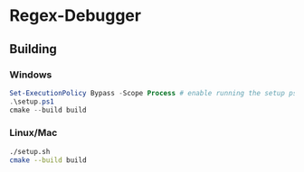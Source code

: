 # Regex-Debugger
## Building
### Windows
```powershell
Set-ExecutionPolicy Bypass -Scope Process # enable running the setup ps1 script
.\setup.ps1
cmake --build build
```
### Linux/Mac
```bash
./setup.sh
cmake --build build
```
